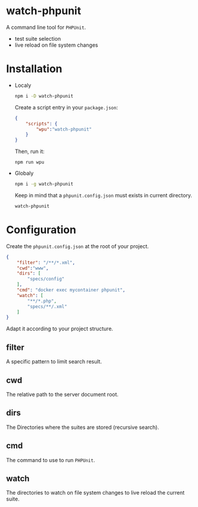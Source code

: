 # watch-phpunit

A command line tool for `PHPUnit`.        
- test suite selection
- live reload on file system changes

# Installation

- Localy
    ```bash
    npm i -D watch-phpunit
    ```
    Create a script entry in your `package.json`:
    ```json
    {
        "scripts": {
            "wpu":"watch-phpunit"
        }
    }
    ```
    Then, run it:
    ```
    npm run wpu
    ```
- Globaly
    ```bash
    npm i -g watch-phpunit
    ```
    Keep in mind that a `phpunit.config.json` must exists in current directory.
    ```bash
    watch-phpunit
    ```
# Configuration

Create the `phpunit.config.json` at the root of your project.

```json
{
    "filter": "/**/*.xml",
    "cwd":"www",
    "dirs": [
        "specs/config"
    ],
    "cmd": "docker exec mycontainer phpunit",
    "watch": [
        "**/*.php",
        "specs/**/.xml"
    ]
}
``` 

Adapt it according to your project structure.

## **filter**

A specific pattern to limit search result.

## **cwd**

The relative path to the server document root.

## **dirs**

The Directories where the suites are stored (recursive search).  

## **cmd**

The command to use to run `PHPUnit`. 

## **watch**

The directories to watch on file system changes to live reload the current suite.